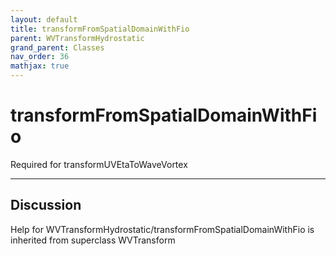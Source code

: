 ```yaml
---
layout: default
title: transformFromSpatialDomainWithFio
parent: WVTransformHydrostatic
grand_parent: Classes
nav_order: 36
mathjax: true
---
```


#  transformFromSpatialDomainWithFio

Required for transformUVEtaToWaveVortex


---

## Discussion

Help for WVTransformHydrostatic/transformFromSpatialDomainWithFio is inherited from superclass WVTransform
